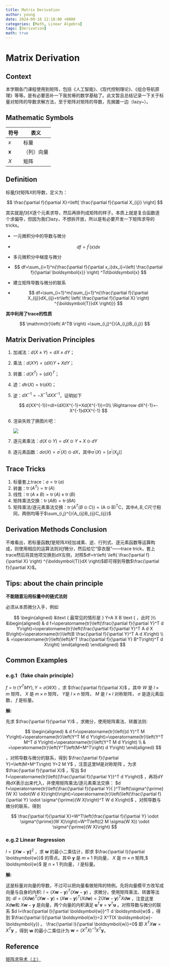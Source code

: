```yaml
---
title: Matrix Derivation
author: young
date: 2024-09-18 12:18:00 +0800
categories: [Math, Linear Algebra]
tags: [Derivation]
math: true
---
```




# Matrix Derivation

## Context

本学期各门课程使用到矩阵，包括《人工智能》、《现代控制理论》、《组合导航原理》等等。是有必要恶补一下我贫瘠的数学基础了。此文暂且总结记录一下关于标量对矩阵的导数求解方法，至于矩阵对矩阵的导数，先搁置一边（lazy~）。

## Mathematic Symbols

| 符号             | 表义       |
| ---------------- | ---------- |
| $x$              | 标量       |
| $\boldsymbol{x}$ | （列）向量 |
| $X$              | 矩阵       |

## Definition

标量$f$对矩阵$X$的导数，定义为：

$$
\frac{\partial f}{\partial X}=\left[ \frac{\partial f}{\partial X_{ij}} \right]
$$

其实就是$f$对$X$逐个元素求导，然后再排列成矩阵的样子。本质上就是复合函数逐个求偏导，但因为我们lazy，不想拆开放，所以是有必要开发一下矩阵求导的tricks。

- 一元微积分中的导数与微分
- 
  $$
  df=f^{\prime}(x)dx
  $$


- 多元微积分中梯度与微分
- 
  $$
  df=\sum_{i=1}^n{\frac{\partial f}{\partial x_i}dx_i}=\left( \frac{\partial f}{\partial \boldsymbol{x}} \right) ^Td\boldsymbol{x}
  $$

- 建立矩阵导数与微分的联系
- 
  $$
  df=\sum_{i=1}^m{\sum_{j=1}^n{\frac{\partial f}{\partial X_{ij}}dX_{ij}=tr\left( \left( \frac{\partial f}{\partial X} \right) ^{\boldsymbol{T}}dX \right)}}
  $$

**其中利用了trace的性质**

$$
\mathrm{tr}\left( A^TB \right) =\sum_{i,j}^{}{A_{i,j}B_{i,j}}
$$


## Matrix Derivation Principles

1. 加减法：$d(X\pm Y)=dX\pm dY$；

2. 乘法：$d(XY)=(dX)Y+XdY$；

3. 转置：$d(X^T)=(dX)^T$；

4. 迹：$d\text{tr}(X)=\text{tr}(dX)$；

5. 逆：$dX^{-1}=-X^{-1}dXX^{-1}$，证明如下

   $$
   d(XX^{-1})=dI=(dX)X^{-1}+Xd(X^{-1})=0\\
   \Rightarrow dX^{-1}=-X^{-1}dXX^{-1}
   $$

6. 渲染失败了换图片吧：

   ![](https://youngfriday-1328789051.cos.ap-beijing.myqcloud.com/Typora/image-20240918122353029.png)

7. 逐元素乘法：$d\left(X\odot Y\right)=d X\odot Y+X\odot dY$

8. 逐元素函数：$d\sigma(X)=\sigma^{\prime}(X)\odot dX$，其中$\sigma^{\prime}(X)=[\sigma^{\prime}(X_{ij})]$

## Trace Tricks

1. 标量套上trace：$a=\operatorname{tr}(a)$
2. 转置：$\operatorname{tr}(A^T)=\operatorname{tr}(A)$
3. 线性：$\operatorname{tr}(A\pm B)=\operatorname{tr}(A)\pm \operatorname{tr}(B)$
4. 矩阵乘法交换：$\operatorname{tr}(AB)=\operatorname{tr}(BA)$
5. 矩阵乘法/逐元素乘法交换：$\operatorname{tr}(A^T(B\odot C))=\operatorname{(A\odot B)^T C}$，其中$A,B,C$尺寸相同，两侧均等于$\sum_{i,j}^{}{A_{ij}B_{ij}C_{ij}}$

## Derivation Methods Conclusion

不难看出，若标量函数$f$是矩阵$X$经加减乘、逆、行列式、逐元素函数等运算构成，则使用相应的运算法则对$f$微分，然后给它“穿衣服”——trace trick，套上trace然后将其他项交换到$dX$左侧，对照$df=tr\left( \left( \frac{\partial f}{\partial X} \right) ^{\boldsymbol{T}}dX \right)$即可得到导数$\frac{\partial f}{\partial X}$。

## Tips: about the chain principle

**不能随意沿用标量中的链式法则**

必须从本质微分入手，例如

$$
\begin{aligned}
&\text { 最常见的情形是 } Y=A X B \text { ，此时 }\\
&\begin{aligned}
& d f=\operatorname{tr}\left(\frac{\partial f}{\partial Y}^T d Y\right)=\operatorname{tr}\left(\frac{\partial f}{\partial Y}^T A d X B\right)=\operatorname{tr}\left(B \frac{\partial f}{\partial Y}^T A d X\right) \\
& =\operatorname{tr}\left(\left(A^T \frac{\partial f}{\partial Y} B^T\right)^T d X\right)
\end{aligned}
\end{aligned}
$$

## Common Examples

### e.g.1（fake chain principle）

$f=\operatorname{tr}\left(Y^T M Y\right), Y=\sigma(W X)$ ，求 $\frac{\partial f}{\partial X}$ 。其中 $W$ 是 $l \times m$ 矩阵， $X$ 是 $m \times n$ 矩阵， $Y$是 $l \times n$ 矩阵， $M$ 是 $l \times l$ 对称矩阵， $\sigma$ 是逐元素函数， $f$ 是标量。

**解:** 

先求 $\frac{\partial f}{\partial Y}$ ，求微分，使用矩阵乘法、转置法则:

$$
\begin{aligned}
& d f=\operatorname{tr}\left((d Y)^T M Y\right)+\operatorname{tr}\left(Y^T M d Y\right)=\operatorname{tr}\left(Y^T M^T d Y\right)+\operatorname{tr}\left(Y^T M d Y\right) \\
& =\operatorname{tr}\left(Y^T\left(M+M^T\right) d Y\right)
\end{aligned}
$$

，对照导数与微分的联系，得到 $\frac{\partial f}{\partial Y}=\left(M+M^T\right) Y=2 M Y$ ，注意这里M是对称矩阵 。为求 $\frac{\partial f}{\partial X}$ ，写出 $d f=\operatorname{tr}\left({\frac{\partial f}{\partial Y}}^T d Y\right)$ ，再将$dY$用$dX$表示出来代入，并使用矩阵乘法/逐元素乘法交换： $d f=\operatorname{tr}\left(\frac{\partial f}{\partial Y}{ }^T\left(\sigma^{\prime}(W X) \odot(W d X)\right)\right)=\operatorname{tr}\left(\left(\frac{\partial f}{\partial Y} \odot \sigma^{\prime}(W X)\right)^T W d X\right)$ ，对照导数与微分的联系，得到

$$
\frac{\partial f}{\partial X}=W^T\left(\frac{\partial f}{\partial Y} \odot \sigma^{\prime}(W X)\right)=W^T\left((2 M \sigma(W X)) \odot \sigma^{\prime}(W X)\right)
$$


### e.g.2 Linear Regression

$l=\|X \boldsymbol{w}-\boldsymbol{y}\|^2$ ，求 $\boldsymbol{w}$ 的最小二乘估计，即求 $\frac{\partial l}{\partial \boldsymbol{w}}$ 的零点。其中 $\boldsymbol{y}$ 是 $m \times 1$ 列向量， $X$ 是 $m \times n$ 矩阵,$ \boldsymbol{w}$ 是 $n \times 1$ 列向量， $l$ 是标量。

**解:** 

这是标量对向量的导数，不过可以把向量看做矩阵的特例。先将向量模平方改写成向量与自身的内积: $l=(X \boldsymbol{w}-\boldsymbol{y})^T(X \boldsymbol{w}-\boldsymbol{y})$ ，求微分，使用矩阵乘法、转置等法则:
$d l=(X d \boldsymbol{w})^T(X \boldsymbol{w}-\boldsymbol{y})+(X \boldsymbol{w}-\boldsymbol{y})^T(X d \boldsymbol{w})=2(X \boldsymbol{w}-\boldsymbol{y})^T X d \boldsymbol{w}$ ，注意这里 $X d \boldsymbol{w}$和 $X \boldsymbol{w}-\boldsymbol{y}$ 是向量，两个向量的内积满足 $\boldsymbol{u}^T \boldsymbol{v}=\boldsymbol{v}^T \boldsymbol{u}$ 。对照导数与微分的联系 $d l=\frac{\partial l}{\partial \boldsymbol{w}}^T d \boldsymbol{w}$ ，得到 $\frac{\partial l}{\partial \boldsymbol{w}}=2 X^T(X \boldsymbol{w}-\boldsymbol{y}) 。 \frac{\partial l}{\partial \boldsymbol{w}}=0$ 即 $X^T X \boldsymbol{w}=X^T \boldsymbol{y}$ ，得到 $\boldsymbol{w}$ 的最小二乘估计为 $\boldsymbol{w}=\left(X^T X\right)^{-1} X^T \boldsymbol{y}$。

## Reference

[矩阵求导术（上）](https://zhuanlan.zhihu.com/p/24709748)
